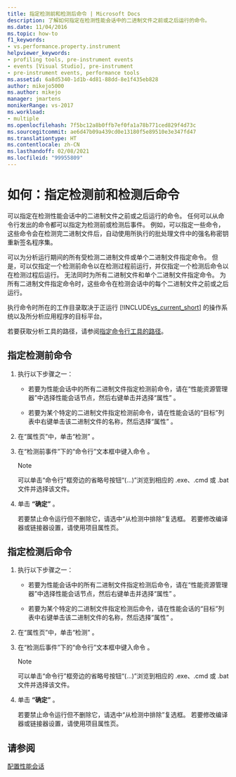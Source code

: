 ```yaml
---
title: 指定检测前和检测后命令 | Microsoft Docs
description: 了解如何指定在检测性能会话中的二进制文件之前或之后运行的命令。
ms.date: 11/04/2016
ms.topic: how-to
f1_keywords:
- vs.performance.property.instrument
helpviewer_keywords:
- profiling tools, pre-instrument events
- events [Visual Studio], pre-instrument
- pre-instrument events, performance tools
ms.assetid: 6a8d5340-1d1b-4d81-88dd-8e1f435eb828
author: mikejo5000
ms.author: mikejo
manager: jmartens
monikerRange: vs-2017
ms.workload:
- multiple
ms.openlocfilehash: 7f5bc12a8b0ffb7ef0fa1a78b771ced829f4d73c
ms.sourcegitcommit: ae6d47b09a439cd0e13180f5e89510e3e347fd47
ms.translationtype: HT
ms.contentlocale: zh-CN
ms.lasthandoff: 02/08/2021
ms.locfileid: "99955809"
---
```

# <a name="how-to-specify-pre--and-post-instrument-commands"></a>如何：指定检测前和检测后命令

可以指定在检测性能会话中的二进制文件之前或之后运行的命令。 任何可以从命令行发出的命令都可以指定为检测前或检测后事件。 例如，可以指定一些命令，这些命令会在检测完二进制文件后，自动使用所执行的批处理文件中的强名称密钥重新签名程序集。

可以为分析运行期间的所有受检测二进制文件或单个二进制文件指定命令。 但是，可以仅指定一个检测前命令以在检测过程前运行，并仅指定一个检测后命令以在检测过程后运行。 无法同时为所有二进制文件和单个二进制文件指定命令。 为所有二进制文件指定命令时，这些命令在检测会话中的每个二进制文件之前或之后运行。

执行命令时所在的工作目录取决于正运行 [!INCLUDE[vs_current_short](../code-quality/includes/vs_current_short_md.md)] 的操作系统以及所分析应用程序的目标平台。

若要获取分析工具的路径，请参阅[指定命令行工具的路径](../profiling/specifying-the-path-to-profiling-tools-command-line-tools.md)。

## <a name="to-specify-pre-instrument-commands"></a>指定检测前命令

1. 执行以下步骤之一：

    - 若要为性能会话中的所有二进制文件指定检测前命令，请在“性能资源管理器”中选择性能会话节点，然后右键单击并选择“属性” 。

    - 若要为某个特定的二进制文件指定检测前命令，请在性能会话的“目标”列表中右键单击该二进制文件的名称，然后选择“属性” 。

2. 在“属性页”中，单击“检测” 。

3. 在“检测前事件”下的“命令行”文本框中键入命令 。

    > [!NOTE]
    > 可以单击“命令行”框旁边的省略号按钮“(…)”浏览到相应的 .exe、.cmd 或 .bat 文件并选择该文件。

4. 单击 **“确定”** 。

     若要禁止命令运行但不删除它，请选中“从检测中排除”复选框。 若要修改编译器或链接器设置，请使用项目属性页。

## <a name="to-specify-post-instrument-commands"></a>指定检测后命令

1. 执行以下步骤之一：

    - 若要为性能会话中的所有二进制文件指定检测后命令，请在“性能资源管理器”中选择性能会话节点，然后右键单击并选择“属性” 。

    - 若要为某个特定的二进制文件指定检测后命令，请在性能会话的“目标”列表中右键单击该二进制文件的名称，然后选择“属性” 。

2. 在“属性页”中，单击“检测” 。

3. 在“检测后事件”下的“命令行”文本框中键入命令 。

    > [!NOTE]
    > 可以单击“命令行”框旁边的省略号按钮“(…)”浏览到相应的 .exe、.cmd 或 .bat 文件并选择该文件。

4. 单击 **“确定”** 。

     若要禁止命令运行但不删除它，请选中“从检测中排除”复选框。 若要修改编译器或链接器设置，请使用项目属性页。

## <a name="see-also"></a>请参阅

[配置性能会话](../profiling/configuring-performance-sessions.md)
